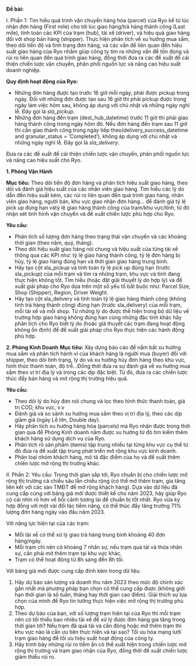 **Đề bài:** 

I. Phần 1:
Tìm hiểu quá trình vận chuyển hàng hóa (parcel) của Ryo kể từ lúc nhận đơn hàng (First mile) cho tới lúc giao hàng/trả hàng thành công (Last mile), tính toán các KPI của trạm (hub), tài xế (driver), và hiệu quả giao hàng đối với shop bán hàng (shipper). 
Thực hiện phân tích về xu hướng mua sắm, theo dõi tiến độ và tình trạng đơn hàng, và các vấn đề liên quan đến hiệu suất giao hàng của Ryo nhằm giúp công ty tìm ra những vấn đề tồn đọng và rủi ro liên quan đến quá trình giao hàng, đồng thời đưa ra các đề xuất để cải thiện chiến lược vận chuyển, phân phối nguồn lực và nâng cao hiệu suất doanh nghiệp.

**Quy định hoạt động của Ryo:**
- Những đơn hàng được tạo trước 16 giờ mỗi ngày, phải được pickup trong ngày. Đối với những đơn được tạo sau 16 giờ thì phải pickup được trong ngày làm việc hôm sau, không áp dụng với chủ nhật và những ngày nghỉ lễ. Đây gọi là *sla_pickup*.
- Những đơn hàng đến trạm (dest_hub_datetime) trước 11 giờ thì phải giao hàng thành công trong ngày hôm đó. Nếu đơn hàng đến trạm sau 11 giờ thì cần giao thành công trong ngày tiếp theo(delivery_success_datetime and granular_status = ‘Completed’), không áp dụng với chủ nhật và những ngày nghỉ lễ. Đây gọi là *sla_delivery*.

Đưa ra các đề xuất để cải thiện chiến lược vận chuyển, phân phối nguồn lực và nâng cao hiệu suất cho Ryo.

**1. Phòng Vận Hành**

**Mục tiêu:** Theo dõi tiến độ đơn hàng và phân tích hiệu suất giao hàng, theo dõi và đánh giá hiệu suất của các nhân viên giao hàng. Tìm hiểu các lý do dẫn đến hiệu suất kém, các rủi ro liên quan đến quá trình giao hàng, nhân viên giao hàng, người bán, khu vực giao nhận đơn hàng... để đánh giá tỷ lệ pick up đúng hạn vàtỷ lệ giao hàng thành công của trạm/khu vực/tỉnh, từ đó nhận xét tình hình vận chuyển và đề xuất chiến lược phù hợp cho Ryo.

**Yêu cầu:**

- Phân tích số lượng đơn hàng theo trạng thái vận chuyển và các khoảng thời gian (theo năm, quý, tháng).
- Theo dõi hiệu suất giao hàng nói chung và hiệu suất của từng tài xế thông qua các KPI như: tỷ lệ giao hàng thành công, tỷ lệ đơn hàng bị hủy, tỷ lệ giao hàng đúng hạn và thời gian giao hàng trung bình.
- Hãy tạo cột sla_pickup và tính toán tỷ lệ pick up đúng hạn (trước sla_pickup) của mỗi trạm và tìm ra những trạm, khu vực và tỉnh đang thực hiện không tốt. Tìm hiểu (hoặc đặt giải thuyết lý do hợp lý) và đề xuất giải pháp cho Ryo dựa trên một số yếu tố bắt buộc như: Parcel Size, Shop (Shipper), Region, Driver Weight.
- Hãy tạo cột sla_delivery và tính toán tỷ lệ giao hàng thành công (không tính trả hàng thành công) đúng hạn (trước sla_delivery) của mỗi trạm, mỗi tài xế và mỗi shop. Từ những lý do được thể hiện trong bộ dữ liệu về trường hợp giao hàng không đúng hạn cùng những đặc tính khác hãy phân tích cho Ryo biết lý do (hoặc giả thuyết các trạm đang hoạt động không ổn định) để đề xuất giải pháp cho Ryo thực hiện các hành động phù hợp.

**2. Phòng Kinh Doanh**
**Mục tiêu:** Xây dựng báo cáo để nắm bắt xu hướng mua sắm và phân tích hành vi của khách hàng là người mua (buyer) đối với shipper, theo dõi tình trạng, lý do và xu hướng hủy đơn hàng theo khu vực, hình thức thanh toán, độ trễ...Đồng thời đưa ra sự đánh giá về xu hướng mua sắm theo vị trí địa lý và trong các dịp đặc biệt. Từ đó, đưa ra các chiến lược thúc đẩy bán hàng và mở rộng thị trường hiệu quả.

**Yêu cầu:**

- Theo dõi lý do hủy đơn nói chung và lọc theo hình thức thanh toán, giá trị COD, khu vực, v.v
- Đánh giá và so sánh xu hướng mua sắm theo vị trí địa lý, theo các dịp giảm giá (ngày Lễ lớn, Double day).
- Hãy phân tích xu hướng hàng hóa (parcels) mà Ryo nhận được trong thời gian qua để Phòng Kinh doanh nắm được xu hướng từ đó tìm kiếm thêm khách hàng sử dụng dịch vụ của Ryo.
- Phân tích rõ sản phẩm (items) tập trung nhiều tại từng khu vực cụ thể từ đó đưa ra đề xuất tập trung phát triển mở rộng khu vực kinh doanh.
- Phân loại nhóm khách hàng, mô tả đặc điểm của họ và đề xuất thêm chiến lược mở rộng thị trường khác.

II. Phần 2:
Yêu cầu: Trong thời gian sắp tới, Ryo chuẩn bị cho chiến lược mở rộng thị trường cả chiều sâu lẫn chiều rộng (có thể mở thêm trạm, gia tăng liên kết với các sàn TMĐT để mở rộng khách hàng). Dựa vào dữ liệu đã cung cấp cùng với bảng giá mới được thiết kế cho năm 2023, hãy giúp Ryo có cái nhìn rõ hơn về bối cảnh tương lai để chuẩn bị tốt nhất.
Ryo vừa ký hợp đồng với một vài đối tác tiềm năng, có thể thúc đẩy tăng trưởng 71% lượng đơn hàng ngày vào đầu năm 2023.

Với năng lực hiện tại của các trạm:
- Mỗi tài xế có thể xử lý giao trả hàng trung bình khoảng 40 đơn hàng/ngày.
- Mỗi trạm chỉ nên có khoảng 7 nhân sự, nếu trạm quá tải và thừa nhân sự, cần phải mở thêm trạm tại khu vực khác.
- Trạm có thể hoạt động từ 8h sáng đến 8h tối.

Với bảng giá mới được cung cấp đính kèm trong dữ liệu.
1. Hãy dự báo sản lượng và doanh thu năm 2023 theo mức độ chính xác gần nhất mà phương pháp bạn chọn có thể cung cấp được (không giới hạn thời gian là số tuần, tháng hay thời gian cao điểm). Giải thích sự lựa chọn của mình để Ryo tin tưởng thực hiện việc mở rộng thị trường phù hợp.
2. Theo dự báo của bạn, với số lượng trạm hiện tại của Ryo thì mỗi trạm nên có tối thiểu bao nhiêu tài xế để xử lý được đơn hàng gia tăng trong thời gian tới? Nếu trạm đã quá tải và cần đóng hoặc mở thêm trạm thì khu vực nào là cần ưu tiên thực hiện và tại sao? Tối ưu hóa mạng lưới trạm giao hàng để tối ưu hiệu suất hoạt động của công ty.
3. Hãy trình bày những rủi ro tiềm ẩn có thể xuất hiện trong chiến lược mở rộng thị trường và trạm giao nhận của Ryo, đồng thời đề xuất chiến lược giảm thiểu rủi ro.
